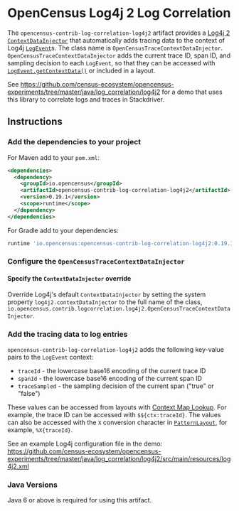 # OpenCensus Log4j 2 Log Correlation

The `opencensus-contrib-log-correlation-log4j2` artifact provides a
[Log4j 2](https://logging.apache.org/log4j/2.x/)
[`ContextDataInjector`](https://logging.apache.org/log4j/2.x/manual/extending.html#Custom_ContextDataInjector)
that automatically adds tracing data to the context of Log4j
[`LogEvent`](https://logging.apache.org/log4j/2.x/log4j-core/apidocs/org/apache/logging/log4j/core/LogEvent.html)s.
The class name is
`OpenCensusTraceContextDataInjector`. `OpenCensusTraceContextDataInjector` adds the current trace
ID, span ID, and sampling decision to each `LogEvent`, so that they can be accessed with
[`LogEvent.getContextData()`](https://logging.apache.org/log4j/2.x/log4j-core/apidocs/org/apache/logging/log4j/core/LogEvent.html#getContextData())
or included in a layout.

See
https://github.com/census-ecosystem/opencensus-experiments/tree/master/java/log_correlation/log4j2
for a demo that uses this library to correlate logs and traces in Stackdriver.

## Instructions

### Add the dependencies to your project

For Maven add to your `pom.xml`:
```xml
<dependencies>
  <dependency>
    <groupId>io.opencensus</groupId>
    <artifactId>opencensus-contrib-log-correlation-log4j2</artifactId>
    <version>0.19.1</version>
    <scope>runtime</scope>
  </dependency>
</dependencies>
```

For Gradle add to your dependencies:
```groovy
runtime 'io.opencensus:opencensus-contrib-log-correlation-log4j2:0.19.1'
```

### Configure the `OpenCensusTraceContextDataInjector`

#### Specify the `ContextDataInjector` override

Override Log4j's default `ContextDataInjector` by setting the system property
`log4j2.contextDataInjector` to the full name of the class,
`io.opencensus.contrib.logcorrelation.log4j2.OpenCensusTraceContextDataInjector`.

### Add the tracing data to log entries

`opencensus-contrib-log-correlation-log4j2` adds the following key-value pairs to the `LogEvent`
context:

* `traceId` - the lowercase base16 encoding of the current trace ID
* `spanId` - the lowercase base16 encoding of the current span ID
* `traceSampled` - the sampling decision of the current span ("true" or "false")

These values can be accessed from layouts with
[Context Map Lookup](http://logging.apache.org/log4j/2.x/manual/lookups.html#ContextMapLookup).  For
example, the trace ID can be accessed with `$${ctx:traceId}`.  The values can also be accessed with
the `X` conversion character in
[`PatternLayout`](http://logging.apache.org/log4j/2.x/manual/layouts.html#PatternLayout), for
example, `%X{traceId}`.

See an example Log4j configuration file in the demo:
https://github.com/census-ecosystem/opencensus-experiments/tree/master/java/log_correlation/log4j2/src/main/resources/log4j2.xml

### Java Versions

Java 6 or above is required for using this artifact.
